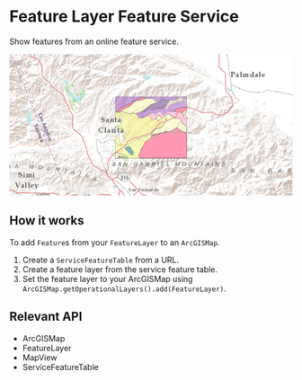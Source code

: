 # Feature Layer Feature Service

Show features from an online feature service.

![](FeatureLayerFeatureService.png)

## How it works

To add `Feature`s from your `FeatureLayer` to an `ArcGISMap`.


  1. Create a `ServiceFeatureTable` from a URL.
  2. Create a feature layer from the service feature table.
  3. Set the feature layer to your ArcGISMap using `ArcGISMap.getOperationalLayers().add(FeatureLayer)`.


## Relevant API


  * ArcGISMap
  * FeatureLayer
  * MapView
  * ServiceFeatureTable

